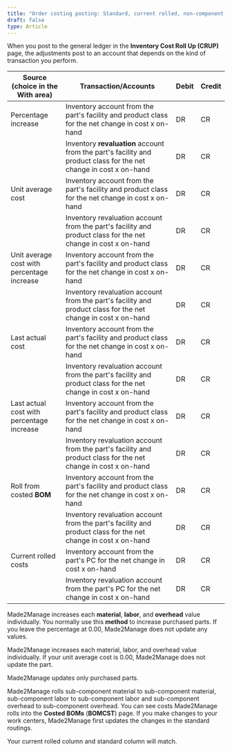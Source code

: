 ```yaml
---
title: "Order costing posting: Standard, current rolled, non-component or Inventory cost roll-ups"
draft: false
type: Article
---
```


When you post to the general ledger in the **Inventory Cost Roll Up (CRUP)** page, the adjustments post to an account that depends on the kind of transaction you perform.

| Source (choice in the With area)                 | Transaction/Accounts                                                                                              | Debit | Credit |
|--------------------------------------------------|-------------------------------------------------------------------------------------------------------------------|-------|--------|
| Percentage increase                            | Inventory account from the part's facility and product class for the net change in cost x on-hand                 | DR    | CR     |
|                                                  | Inventory **revaluation** account from the part's facility and product class for the net change in cost x on-hand | DR    | CR     |
| Unit average cost                            | Inventory account from the part's facility and product class for the net change in cost x on-hand                 | DR    | CR     |
|                                                  | Inventory revaluation account from the part's facility and product class for the net change in cost x on-hand     | DR    | CR     |
| Unit average cost with percentage increase   | Inventory account from the part's facility and product class for the net change in cost x on-hand                 | DR    | CR     |
|                                                  | Inventory revaluation account from the part's facility and product class for the net change in cost x on-hand     | DR    | CR     |
| Last actual cost                           | Inventory account from the part's facility and product class for the net change in cost x on-hand                 | DR    | CR     |
|                                                  | Inventory revaluation account from the part's facility and product class for the net change in cost x on-hand     | DR    | CR     |
| Last actual cost with percentage increase  | Inventory account from the part's facility and product class for the net change in cost x on-hand                 | DR    | CR     |
|                                                  | Inventory revaluation account from the part's facility and product class for the net change in cost x on-hand     | DR    | CR     |
| Roll from costed **BOM**                 | Inventory account from the part's facility and product class for the net change in cost x on-hand                 | DR    | CR     |
|                                                  | Inventory revaluation account from the part's facility and product class for the net change in cost x on-hand     | DR    | CR     |
| Current rolled costs                   | Inventory account from the part's PC for the net change in cost x on-hand                                         | DR    | CR     |
|                                                  | Inventory revaluation account from the part's PC for the net change in cost x on-hand                             | DR    | CR     |

 Made2Manage increases each **material**, **labor**, and **overhead** value individually. You normally use this **method** to increase purchased parts. If you leave the percentage at 0.00, Made2Manage does not update any values.

 Made2Manage increases each material, labor, and overhead value individually. If your unit average cost is 0.00, Made2Manage does not update the part.

 Made2Manage updates only purchased parts.

 Made2Manage rolls sub-component material to sub-component material, sub-component labor to sub-component labor and sub-component overhead to sub-component overhead. You can see costs Made2Manage rolls into the **Costed BOMs** (**BOMCST**) page. If you make changes to your work centers, Made2Manage first updates the changes in the standard routings.

 Your current rolled column and standard column will match.